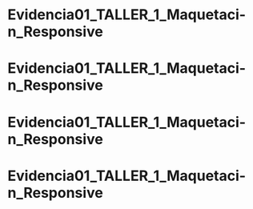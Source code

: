# Evidencia01_TALLER_1_Maquetaci-n_Responsive
# Evidencia01_TALLER_1_Maquetaci-n_Responsive
# Evidencia01_TALLER_1_Maquetaci-n_Responsive
# Evidencia01_TALLER_1_Maquetaci-n_Responsive
